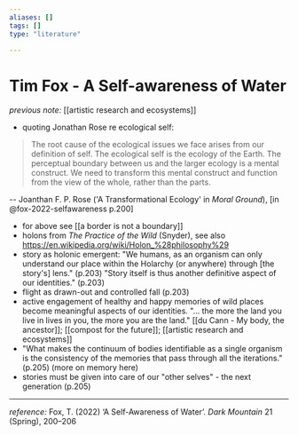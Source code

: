 ```yaml
---
aliases: []
tags: []
type: "literature"

---
```


# Tim Fox - A Self-awareness of Water

_previous note:_ [[artistic research and ecosystems]]

- quoting Jonathan Rose re ecological self:

> The root cause of the ecological issues we face arises from our definition of self. The ecological self is the ecology of the Earth. The perceptual boundary between us and the larger ecology is a mental construct. We need to transform this mental construct and function from the view of the whole, rather than the parts.

-- Joanthan F. P. Rose ('A Transformational Ecology' in _Moral Ground_), [in @fox-2022-selfawareness p.200]

- for above see [[a border is not a boundary]]
- holons from _The Practice of the Wild_ (Snyder), see also <https://en.wikipedia.org/wiki/Holon_%28philosophy%29>
- story as holonic emergent: "We humans, as an organism can only understand our place within the Holarchy (or anywhere) through [the story's] lens." (p.203) "Story itself is thus another definitive aspect of our identities." (p.203)
- flight as drawn-out and controlled fall (p.203)
- active engagement of healthy and happy memories of wild places become meaningful aspects of our identities. "... the more the land you live in lives in you, the more you are the land." [[du Cann - My body, the ancestor]]; [[compost for the future]]; [[artistic research and ecosystems]]
- "What makes the continuum of bodies identifiable as a single organism is the consistency of the memories that pass through all the iterations." (p.205) (more on memory here)
- stories must be given into care of our "other selves" - the next generation (p.205)


---
_reference:_ Fox, T. (2022) ‘A Self-Awareness of Water’. _Dark Mountain_ 21 (Spring), 200–206